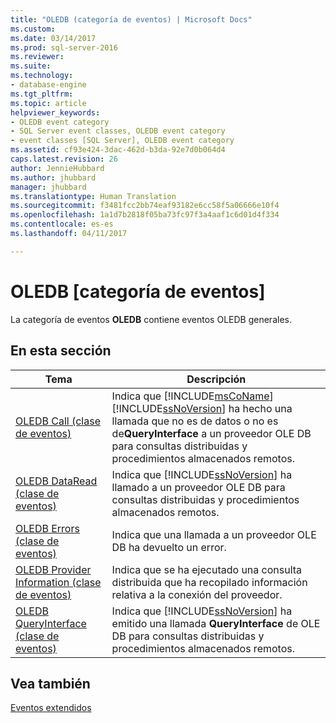 ```yaml
---
title: "OLEDB (categoría de eventos) | Microsoft Docs"
ms.custom: 
ms.date: 03/14/2017
ms.prod: sql-server-2016
ms.reviewer: 
ms.suite: 
ms.technology:
- database-engine
ms.tgt_pltfrm: 
ms.topic: article
helpviewer_keywords:
- OLEDB event category
- SQL Server event classes, OLEDB event category
- event classes [SQL Server], OLEDB event category
ms.assetid: cf93e424-3dac-462d-b3da-92e7d0b064d4
caps.latest.revision: 26
author: JennieHubbard
ms.author: jhubbard
manager: jhubbard
ms.translationtype: Human Translation
ms.sourcegitcommit: f3481fcc2bb74eaf93182e6cc58f5a06666e10f4
ms.openlocfilehash: 1a1d7b2818f05ba73fc97f3a4aaf1c6d01d4f334
ms.contentlocale: es-es
ms.lasthandoff: 04/11/2017

---
```

# <a name="oledb-event-category"></a>OLEDB [categoría de eventos]
  La categoría de eventos **OLEDB** contiene eventos OLEDB generales.  
  
## <a name="in-this-section"></a>En esta sección  
  
|Tema|Descripción|  
|-----------|-----------------|  
|[OLEDB Call (clase de eventos)](../../relational-databases/event-classes/oledb-call-event-class.md)|Indica que [!INCLUDE[msCoName](../../includes/msconame-md.md)] [!INCLUDE[ssNoVersion](../../includes/ssnoversion-md.md)] ha hecho una llamada que no es de datos o no es de**QueryInterface** a un proveedor OLE DB para consultas distribuidas y procedimientos almacenados remotos.|  
|[OLEDB DataRead (clase de eventos)](../../relational-databases/event-classes/oledb-dataread-event-class.md)|Indica que [!INCLUDE[ssNoVersion](../../includes/ssnoversion-md.md)] ha llamado a un proveedor OLE DB para consultas distribuidas y procedimientos almacenados remotos.|  
|[OLEDB Errors (clase de eventos)](../../relational-databases/event-classes/oledb-errors-event-class.md)|Indica que una llamada a un proveedor OLE DB ha devuelto un error.|  
|[OLEDB Provider Information (clase de eventos)](../../relational-databases/event-classes/oledb-provider-information-event-class.md)|Indica que se ha ejecutado una consulta distribuida que ha recopilado información relativa a la conexión del proveedor.|  
|[OLEDB QueryInterface (clase de eventos)](../../relational-databases/event-classes/oledb-queryinterface-event-class.md)|Indica que [!INCLUDE[ssNoVersion](../../includes/ssnoversion-md.md)] ha emitido una llamada **QueryInterface** de OLE DB para consultas distribuidas y procedimientos almacenados remotos.|  
  
## <a name="see-also"></a>Vea también  
 [Eventos extendidos](../../relational-databases/extended-events/extended-events.md)  
  
  
